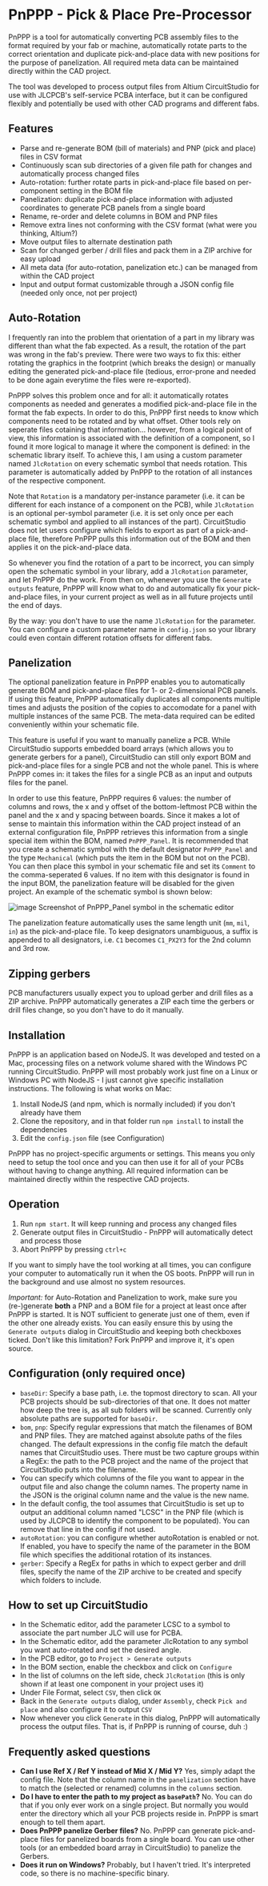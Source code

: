 # PnPPP - Pick & Place Pre-Processor

PnPPP is a tool for automatically converting PCB assembly files to the format required by your fab or machine,
automatically rotate parts to the correct orientation and duplicate pick-and-place data with new positions
for the purpose of panelization. All required meta data can be maintained directly within the CAD project.

The tool was developed to process output files from Altium CircuitStudio for use with JLCPCB's self-service
PCBA interface, but it can be configured flexibly and potentially be used with other CAD programs and
different fabs.

## Features

* Parse and re-generate BOM (bill of materials) and PNP (pick and place) files in CSV format
* Continuously scan sub directories of a given file path for changes and automatically process changed files
* Auto-rotation: further rotate parts in pick-and-place file based on per-component setting in the BOM file
* Panelization: duplicate pick-and-place information with adjusted coordinates to generate PCB panels from a single board
* Rename, re-order and delete columns in BOM and PNP files
* Remove extra lines not conforming with the CSV format (what were you thinking, Altium?)
* Move output files to alternate destination path
* Scan for changed gerber / drill files and pack them in a ZIP archive for easy upload
* All meta data (for auto-rotation, panelization etc.) can be managed from within the CAD project
* Input and output format customizable through a JSON config file (needed only once, not per project)

## Auto-Rotation

I frequently ran into the problem that orientation of a part in my library was different than what the fab
expected. As a result, the rotation of the part was wrong in the fab's preview. There
were two ways to fix this: either rotating the graphics in the footprint (which breaks the design) or manually
editing the generated pick-and-place file (tedious, error-prone and needed to be done again everytime
the files were re-exported).

PnPPP solves this problem once and for all: it automatically rotates components as needed and
generates a modified pick-and-place file in the format the fab expects. In order to do this, PnPPP first
needs to know which components need to be rotated and by what offset. Other tools rely on seperate
files cotaining that information... however, from a logical point of view, this information is
associated with the definition of a component, so I found it more logical to manage it where
the component is defined: in the schematic library itself.
To achieve this, I am using a custom parameter named
`JlcRotation` on every schematic symbol that needs rotation. This parameter is automatically added by
PnPPP to the rotation of all instances of the respective component.

Note that `Rotation` is a mandatory per-instance parameter (i.e. it can be different for each instance of
a component on the PCB), while `JlcRotation` is an optional per-symbol parameter (i.e. it is set only once
per each schematic symbol and applied to all instances of the part). CircuitStudio does not let users
configure which fields to export as part of a pick-and-place file, therefore PnPPP pulls this information
out of the BOM and then applies it on the pick-and-place data.

So whenever you find the rotation of a part to be incorrect, you can simply open the schematic symbol in
your library, add a `JlcRotation` parameter, and let PnPPP do the work. From then on, whenever you use
the `Generate outputs` feature, PnPPP will know what to do and automatically fix your pick-and-place files,
in your current project as well as in all future projects until the end of days.

By the way: you don't have to use the name `JlcRotation` for the parameter. You can configure a custom
parameter name in `config.json` so your library could even contain different rotation offsets for different
fabs.

## Panelization

The optional panelization feature in PnPPP enables you to automatically generate BOM and pick-and-place files
for 1- or 2-dimensional PCB panels. If using this feature, PnPPP automatically duplicates all components
multiple times and adjusts the position of the copies to accomodate for a panel with multiple instances
of the same PCB. The meta-data required can be edited conveniently within your schematic file.

This feature is useful if you want to manually panelize a PCB. While CircuitStudio supports embedded board
arrays (which allows you to generate gerbers for a panel), CircuitStudio can still only export BOM and pick-and-place
files for a single PCB and not the whole panel. This is where PnPPP comes in: it takes the files for a
single PCB as an input and outputs files for the panel.

In order to use this feature, PnPPP requires 6 values: the number of columns and rows, the
x and y offset of the bottom-leftmost PCB within the panel and the x and y spacing between boards. Since it
makes a lot of sense to maintain this information within the CAD project instead of an external configuration
file, PnPPP retrieves this information from a single special item within the BOM, named `PnPPP_Panel`.
It is recommended that you create a schematic symbol with the default designator `PnPPP_Panel` and
the type `Mechanical` (which puts the item in the BOM but not on the PCB). You can
then place this symbol in your schematic file and set its `Comment` to the comma-seperated 6 values.
If no item with this designator is found in the input BOM, the panelization feature will be disabled
for the given project. An example of the schematic symbol is shown below:

![image Screenshot of PnPPP_Panel symbol in the schematic editor](./images/pnppp_panel.png)

The panelization feature automatically uses the same length unit (`mm`, `mil`, `in`) as the pick-and-place file.
To keep designators unambiguous, a suffix is appended to all designators, i.e. `C1` becomes `C1_PX2Y3` for the
2nd column and 3rd row.

## Zipping gerbers

PCB manufacturers usually expect you to upload gerber and drill files as a ZIP archive. PnPPP automatically
generates a ZIP each time the gerbers or drill files change, so you don't have to do it manually.

## Installation

PnPPP is an application based on NodeJS. It was developed and tested on a Mac, processing files on a
network volume shared with the Windows PC running CircuitStudio.
PnPPP will most probably work just fine on a Linux or Windows PC with NodeJS - I just cannot give
specific installation instructions. The following is what works on Mac:

1. Install NodeJS (and npm, which is normally included) if you don't already have them
2. Clone the repository, and in that folder run `npm install` to install the dependencies
3. Edit the `config.json` file (see Configuration)

PnPPP has no project-specific arguments or settings. This means you only need to setup the tool once
and you can then use it for all of your PCBs without having to change anything. All required
information can be maintained directly within the respective CAD projects.

## Operation

1. Run `npm start`. It will keep running and process any changed files
2. Generate output files in CircuitStudio - PnPPP will automatically detect and process those
3. Abort PnPPP by pressing `ctrl+c`

If you want to simply have the tool working at all times, you can configure your computer to
automatically run it when the OS boots. PnPPP will run in the background and use almost no system resources.

*Important:* for Auto-Rotation and Panelization to work, make sure you (re-)generate **both** a PNP and a BOM file
for a project at least once after PnPPP is started. It is NOT sufficient to generate just one of them, even if
the other one already exists. You can easily ensure this by using the `Generate outputs` dialog in CircuitStudio
and keeping both checkboxes ticked. Don't like this limitation? Fork PnPPP and improve it, it's open source.

## Configuration (only required once)

- `baseDir`: Specify a base path, i.e. the topmost directory to scan. All your PCB projects should be sub-directories of that one. It does not matter how deep the tree is, as all sub folders will be scanned. Currently only absolute paths are supported for `baseDir`.
- `bom`, `pnp`: Specify regular expressions that match the filenames of BOM and PNP files. They are matched against absolute paths of the files changed. The default expressions in the config file match the default names that CircuitStudio uses. There must be two capture groups within a RegEx: the path to the PCB project and the name of the project that CircuitStudio puts into the filename.
- You can specify which columns of the file you want to appear in the output file and also change the column names. The property name in the JSON is the original
column name and the value is the new name.
- In the default config, the tool assumes that CircuitStudio is set up to output an additional column named "LCSC" in the PNP file (which is used by JLCPCB to identify the component to be populated). You can remove that line in the config if not used.
- `autoRotation`: you can configure whether autoRotation is enabled or not. If enabled, you have to specify the name of the parameter in the BOM file
which specifies the additional rotation of its instances.
- `gerber`: Specify a RegEx for paths in which to expect gerber and drill files, specify the name of the ZIP archive to be
created and specify which folders to include.

## How to set up CircuitStudio

- In the Schematic editor, add the parameter LCSC to a symbol to associate the part number JLC will use for PCBA.
- In the Schematic editor, add the parameter JlcRotation to any symbol you want auto-rotated and set the desired angle.
- In the PCB editor, go to `Project > Generate outputs`
- In the BOM section, enable the checkbox and click on `Configure`
- In the list of columns on the left side, check `JlcRotation` (this is only shown if at least one component in your project uses it)
- Under File Format, select `CSV`, then click `OK`
- Back in the `Generate outputs` dialog, under `Assembly`, check `Pick and place` and also configure it to output `CSV`
- Now whenever you click `Generate` in this dialog, PnPPP will automatically process the output files. That is, if PnPPP is running of course, duh :)

## Frequently asked questions

- **Can I use Ref X / Ref Y instead of Mid X / Mid Y?** Yes, simply adapt the config file. Note that the column name in the `panelization`
section have to match the (selected or renamed) columns in the `columns` section.
- **Do I have to enter the path to my project as `basePath`?** No. You can do that if you only ever work on a single project. But normally you would enter the directory which all your PCB projects reside in. PnPPP is smart enough to tell them apart.
- **Does PnPPP panelize Gerber files?** No. PnPPP can generate pick-and-place files for panelized boards from a single board. You can use other tools
(or an embedded board array in CircuitStudio) to panelize the Gerbers.
- **Does it run on Windows?** Probably, but I haven't tried. It's interpreted code, so there is no machine-specific binary.
